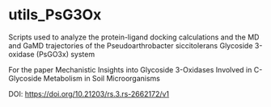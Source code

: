 # utils_PsG3Ox
 Scripts used to analyze the protein-ligand docking calculations and the MD and GaMD trajectories of the Pseudoarthrobacter siccitolerans Glycoside 3-oxidase (PsGO3x) system

For the paper Mechanistic Insights into Glycoside 3-Oxidases Involved in C-Glycoside Metabolism in Soil Microorganisms

DOI: https://doi.org/10.21203/rs.3.rs-2662172/v1
